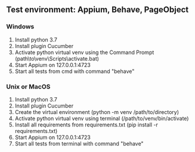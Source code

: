 ## Test environment:  Appium, Behave, PageObject
### Windows
1. Install python 3.7
2. Install plugin Cucumber
3. Activate python virtual venv using the Command Prompt (path\to\venv\Scripts\activate.bat)
4. Start Appium on 127.0.0.1:4723
5. Start all tests from cmd with command "behave"

### Unix or MacOS
1. Install python 3.7
2. Install plugin Cucumber
3. Create the virtual environment (python -m venv /path/to/directory)
4. Activate python virtual venv using terminal (/path/to/venv/bin/activate)
5. Install all requirements from requirements.txt (pip install -r requirements.txt)
6. Start Appium on 127.0.0.1:4723
7. Start all tests from terminal with command "behave"
